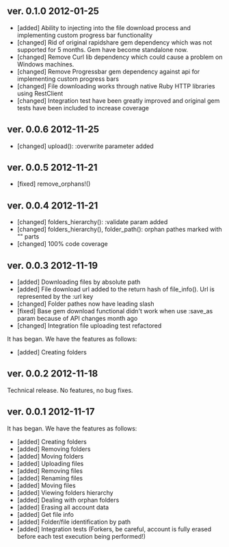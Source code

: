 ## ver. 0.1.0 2012-01-25
* [added] Ability to injecting into the file download process and implementing custom progress bar functionality
* [changed] Rid of original rapidshare gem dependency which was not supported for 5 months. Gem have become standalone now.
* [changed] Remove Curl lib dependency which could cause a problem on Windows machines.
* [changed] Remove Progressbar gem dependency against api for implementing custom progress bars
* [changed] File downloading works through native Ruby HTTP libraries using RestClient
* [changed] Integration test have been greatly improved and original gem tests have been included to increase coverage

## ver. 0.0.6 2012-11-25

* [changed] upload(): :overwrite parameter added

## ver. 0.0.5 2012-11-21

* [fixed] remove_orphans!()

## ver. 0.0.4 2012-11-21

* [changed] folders_hierarchy(): :validate param added
* [changed] folders_hierarchy(), folder_path(): orphan pathes marked with "<undefined>" parts
* [changed] 100% code coverage

## ver. 0.0.3 2012-11-19

* [added] Downloading files by absolute path
* [added] File download url added to the return hash of file_info(). Url is represented by the :url key
* [changed] Folder pathes now have leading slash
* [fixed] Base gem download functional didn't work when use :save_as param because of API changes month ago
* [changed] Integration file uploading test refactored

It has began. We have the features as follows:

* [added] Creating folders

## ver. 0.0.2 2012-11-18

Technical release. No features, no bug fixes.

## ver. 0.0.1 2012-11-17

It has began. We have the features as follows:

* [added] Creating folders
* [added] Removing folders
* [added] Moving folders
* [added] Uploading files
* [added] Removing files
* [added] Renaming files
* [added] Moving files
* [added] Viewing folders hierarchy
* [added] Dealing with orphan folders
* [added] Erasing all account data
* [added] Get file info
* [added] Folder/file identification by path
* [added] Integration tests (Forkers, be careful, account is fully erased before each test execution being performed!)